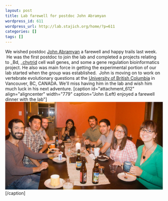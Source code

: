 ```yaml
---
layout: post
title: Lab farewell for postdoc John Abramyan
wordpress_id: 611
wordpress_url: http://lab.stajich.org/home/?p=611
categories: []
tags: []
---
```


We wished postdoc [John Abramyan](http://lab.stajich.org/home/people/john-abramyan/) a farewell and happy trails last week.  He was the first postdoc to join the lab and completed a projects relating to _Bd, _[chytrid](http://lab.stajich.org/home/tag/chytrid/) cell wall genes, and some a gene regulation bioinformatics project. He also was main force in getting the experimental portion of our lab started when the group was established.  John is moving on to work on vertebrate evolutionary questions at the [University of British Columbia](http://www.ubc.ca/) in Vancouver, BC, CANADA. We'll miss having him in the lab and wish him much luck in his next adventure.
[caption id="attachment_612" align="aligncenter" width="779" caption="John (Left) enjoyed a farewell dinner with the lab"][![Good luck John!](/images/wp_upload/2011/08/IMG_8728.jpg "Lab gathering for John's sendoff")](/images/wp_upload/2011/08/IMG_8728.jpg)[/caption]
